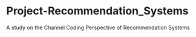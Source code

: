 # Project-Recommendation_Systems
A study on the Channel Coding Perspective of Recommendation Systems
